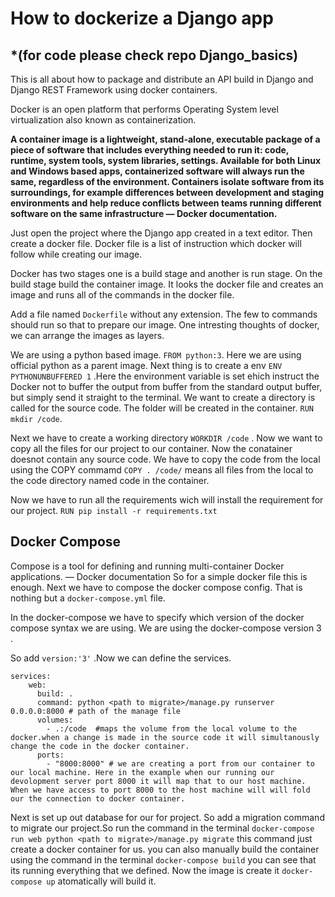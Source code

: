 # How to dockerize  a Django app
## *(for code please check repo Django_basics)
This is all about how to package and distribute an API build in Django and Django REST Framework using docker containers.

Docker is an open platform that performs Operating System level virtualization also known as containerization.




**A container image is a lightweight, stand-alone, executable package of a piece of software that includes everything needed to run it: code, runtime, system tools, system libraries, settings. Available for both Linux and Windows based apps, containerized software will always run the same, regardless of the environment. Containers isolate software from its surroundings, for example differences between development and staging environments and help reduce conflicts between teams running different software on the same infrastructure — Docker documentation.**

Just open the project where the Django app created in a text editor. Then create a docker file.
Docker file is a list of instruction which docker will follow while creating our image.

Docker has two stages one is a build stage and another is run stage. On the build stage build the container image. It looks the docker file and creates an image and runs all of the commands in the docker file. 

Add a file named `Dockerfile` without any extension. 
The few to commands should run so that to prepare our image. One intresting thoughts of docker, we can arrange the images as layers.

We are using a python based image. `FROM python:3`. Here we are using official python as a parent image. Next thing is to create a env `ENV PYTHONUNBUFFERED 1` .Here the environment variable is set ehich instruct the Docker not to  buffer the output from buffer from the standard output buffer, but simply send it straight to the terminal.  We want to create a directory is called for the source code. The folder will be created in the container.
`RUN mkdir /code`.

Next we have to create a working directory `WORKDIR /code` . Now we want to copy all the files for our project to our container.
Now the conatainer doesnot contain any source code. We have to copy the code from the local using the COPY commamd `COPY . /code/` means all files from the local to the code directory named code in the container.

Now we have to run all the requirements wich will install the requirement for our project.
`RUN pip install -r requirements.txt`
## Docker Compose

Compose is a tool for defining and running multi-container Docker applications. — Docker documentation
So for a simple docker file this is enough. Next we have to compose the docker compose config. That is nothing but a `docker-compose.yml` file.

In the docker-compose we have to specify which version of the docker compose syntax we are using. We are using the docker-compose version 3 .

So add `version:'3'` .Now we can define the services.
```
services:
    web:
      build: .
      command: python <path to migrate>/manage.py runserver 0.0.0.0:8000 # path of the manage file 
      volumes: 
        - .:/code  #maps the volume from the local volume to the docker.when a change is made in the source code it will simultanously  change the code in the docker container.
      ports:
        - "8000:8000" # we are creating a port from our container to our local machine. Here in the example when our running our devolopment server port 8000 it will map that to our host machine. When we have access to port 8000 to the host machine will will fold our the connection to docker container.
```   
Next is set up out database for our for project.
So add a migration command to migrate our project.So run the command in the terminal `docker-compose run web python <path to migrate>/manage.py migrate` this command just create a docker container for us.
        you can also manually build the container using the command in the terminal `docker-compose build` you can see that its running everything that we defined. Now the image is create it `docker-compose up` atomatically will build it.
